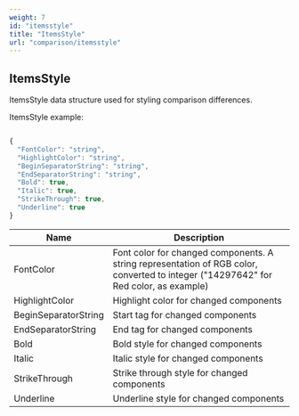 ```yaml
---
weight: 7
id: "itemsstyle"
title: "ItemsStyle"
url: "comparison/itemsstyle"
---
```


## ItemsStyle ##

ItemsStyle data structure used for styling comparison differences.

ItemsStyle example:


```javascript 

{
  "FontColor": "string",
  "HighlightColor": "string",
  "BeginSeparatorString": "string",
  "EndSeparatorString": "string",
  "Bold": true,
  "Italic": true,
  "StrikeThrough": true,
  "Underline": true
}

 ```



 

|Name|Description
|---|---
|FontColor|Font color for changed components. A string representation of RGB color, converted to integer ("14297642" for Red color, as example)
|HighlightColor|Highlight color for changed components
|BeginSeparatorString|Start tag for changed components
|EndSeparatorString|End tag for changed components
|Bold|Bold style for changed components
|Italic|Italic style for changed components
|StrikeThrough|Strike through style for changed components
|Underline|Underline style for changed components

 


